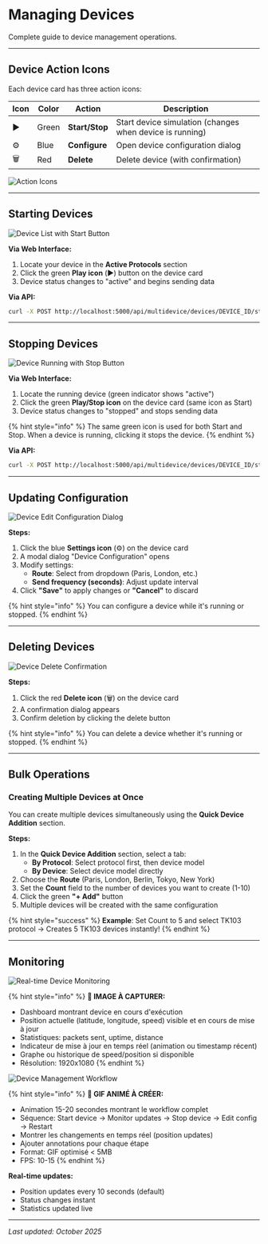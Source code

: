 # Managing Devices

Complete guide to device management operations.

---

## Device Action Icons

Each device card has three action icons:

| Icon | Color | Action | Description |
|------|-------|--------|-------------|
| ▶️ | Green | **Start/Stop** | Start device simulation (changes when device is running) |
| ⚙️ | Blue | **Configure** | Open device configuration dialog |
| 🗑️ | Red | **Delete** | Delete device (with confirmation) |

![Action Icons](/.gitbook/assets/screenshots/device-action-icons.png)

---

## Starting Devices

![Device List with Start Button](/.gitbook/assets/screenshots/device-list-start-button.png)

**Via Web Interface:**
1. Locate your device in the **Active Protocols** section
2. Click the green **Play icon** (▶️) button on the device card
3. Device status changes to "active" and begins sending data

**Via API:**
```bash
curl -X POST http://localhost:5000/api/multidevice/devices/DEVICE_ID/start
```

---

## Stopping Devices

![Device Running with Stop Button](/.gitbook/assets/screenshots/device-running-stop-button.png)

**Via Web Interface:**
1. Locate the running device (green indicator shows "active")
2. Click the green **Play/Stop icon** on the device card (same icon as Start)
3. Device status changes to "stopped" and stops sending data

{% hint style="info" %}
The same green icon is used for both Start and Stop. When a device is running, clicking it stops the device.
{% endhint %}

**Via API:**
```bash
curl -X POST http://localhost:5000/api/multidevice/devices/DEVICE_ID/stop
```

---

## Updating Configuration

![Device Edit Configuration Dialog](/.gitbook/assets/screenshots/device-edit-config-dialog.png)

**Steps:**
1. Click the blue **Settings icon** (⚙️) on the device card
2. A modal dialog "Device Configuration" opens
3. Modify settings:
   - **Route**: Select from dropdown (Paris, London, etc.)
   - **Send frequency (seconds)**: Adjust update interval
4. Click **"Save"** to apply changes or **"Cancel"** to discard

{% hint style="info" %}
You can configure a device while it's running or stopped.
{% endhint %}

---

## Deleting Devices

![Device Delete Confirmation](/.gitbook/assets/screenshots/device-delete-confirmation.png)

**Steps:**
1. Click the red **Delete icon** (🗑️) on the device card
2. A confirmation dialog appears
3. Confirm deletion by clicking the delete button

{% hint style="info" %}
You can delete a device whether it's running or stopped.
{% endhint %}

---

## Bulk Operations

### Creating Multiple Devices at Once

You can create multiple devices simultaneously using the **Quick Device Addition** section.

**Steps:**
1. In the **Quick Device Addition** section, select a tab:
   - **By Protocol**: Select protocol first, then device model
   - **By Device**: Select device model directly
2. Choose the **Route** (Paris, London, Berlin, Tokyo, New York)
3. Set the **Count** field to the number of devices you want to create (1-10)
4. Click the green **"+ Add"** button
5. Multiple devices will be created with the same configuration

{% hint style="success" %}
**Example**: Set Count to 5 and select TK103 protocol → Creates 5 TK103 devices instantly!
{% endhint %}

---

## Monitoring

![Real-time Device Monitoring](/.gitbook/assets/screenshots/device-monitoring-realtime.png)

{% hint style="info" %}
**📸 IMAGE À CAPTURER:**
- Dashboard montrant device en cours d'exécution
- Position actuelle (latitude, longitude, speed) visible et en cours de mise à jour
- Statistiques: packets sent, uptime, distance
- Indicateur de mise à jour en temps réel (animation ou timestamp récent)
- Graphe ou historique de speed/position si disponible
- Résolution: 1920x1080
{% endhint %}

![Device Management Workflow](/.gitbook/assets/gifs/device-management-workflow.gif)

{% hint style="info" %}
**📸 GIF ANIMÉ À CRÉER:**
- Animation 15-20 secondes montrant le workflow complet
- Séquence: Start device → Monitor updates → Stop device → Edit config → Restart
- Montrer les changements en temps réel (position updates)
- Ajouter annotations pour chaque étape
- Format: GIF optimisé < 5MB
- FPS: 10-15
{% endhint %}

**Real-time updates:**
- Position updates every 10 seconds (default)
- Status changes instant
- Statistics updated live

---

*Last updated: October 2025*
